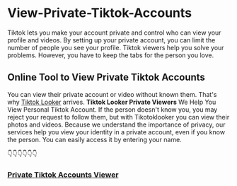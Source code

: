 # View-Private-Tiktok-Accounts
<p>Tiktok lets you make your account private and control who can view your profile and videos. By setting up your private account, you can limit the number of people you see your profile.
Tiktok viewers help you solve your problems. However, you have to keep the tabs for the person you love.</p>
<h2>Online Tool to View Private Tiktok Accounts</h2>
<p>You can view their private account or video without known them. That's why <a href="https://tiktoklooker.pages.dev" >Tiktok Looker</a> arrives.
<b>Tiktok Looker Private Viewers</b> We Help You View Personal Tiktok Account. If the person doesn't know you, you may reject your request to follow them, but with Tikotoklooker you can view their photos and videos.
Because we understand the importance of privacy, our services help you view your identity in a private account, even if you know the person. You can easily access it by entering your name.</p>
<p>👇👇👇👇👇👇</p>
<h3><a href="https://tiktoklooker.pages.dev" >Private Tiktok Accounts Viewer</a></h3>
